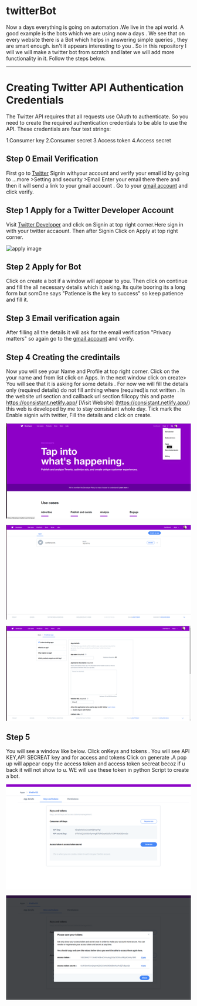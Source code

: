 # twitterBot

Now a days everything is going on automation .We live in the api world. A good example is the bots which we are using now a days . We see that on every website there is a Bot which helps in answering simple queries , they are smart enough. isn't it appears interesting to you . So in this repository I will we will make a twitter bot from scratch and later we will add more functionality in it. Follow the steps below.

--------------------------------------------------------------------------------------------------------------------------------------------------------------------
# Creating Twitter API Authentication Credentials

The Twitter API requires that all requests use OAuth to authenticate. So you need to create the required authentication credentials to be able to use the API. These credentials are four text strings:

1.Consumer key
2.Consumer secret
3.Access token
4.Access secret


## Step 0 Email Verification

First go to [Twitter](https://twitter.com) Signin withyour account and verify your email id by going to ...more >Setting and security >Email
Enter your email there there and then it will send a link to your gmail account . Go to your [gmail account](https://mail.google.com/) and click verify.

## Step 1 Apply for a Twitter Developer Account

Visit [Twitter Developer](https://developer.twitter.com/en) and click on Signin at top right corner.Here sign in with your twitter accaount.
Then after Signin Click on Apply at top right corner.

![apply image](https://files.realpython.com/media/dev_account_01.2a5eab8edcb8.png)

## Step 2 Apply for Bot

Click on create a bot if a window will appear to you.
Then click on continue and fill the all necessary details which it asking. Its quite booring its a long form but somOne says "Patience is the key to success" so keep patience and fill it.

## Step 3 Email verification again

After filling all the details it will ask for the email verification "Privacy matters" so again go to the [gmail account](https://mail.google.com/) and verify.

## Step 4 Creating the credintails

Now you will see your Name and Profile at top right corner. Click on the your name and from list click on Apps. In the next window click on create> You will see that it is asking for some details . For now we will fill the details only (required details) do not fill anthing where (required)is not written . In the website url section and callback url section  fillcopy this and paste https://consistant.netlify.app/ [Visit Website] (https://consistant.netlify.app/) this web is developed by me to stay consistant whole day. Tick mark the Enable signin with twitter, Fill the details and click on create.

![image](https://github.com/Rajatkhatri7/twitterBot/blob/master/assets/img1.png)

![image](https://github.com/Rajatkhatri7/twitterBot/blob/master/assets/img2.png)

![image](https://github.com/Rajatkhatri7/twitterBot/blob/master/assets/img3.png)

## Step 5
 
 You will see a window like below. Click onKeys and tokens . You will see API KEY,API SECREAT key and for access and tokens Click on generate .A pop up will appear copy the access token and access token secreat becoz if u back it will not show to u. WE will use these token in python Script to create a bot.

![image](https://github.com/Rajatkhatri7/twitterBot/blob/master/assets/img4.png)

![image](https://github.com/Rajatkhatri7/twitterBot/blob/master/assets/img5.png)